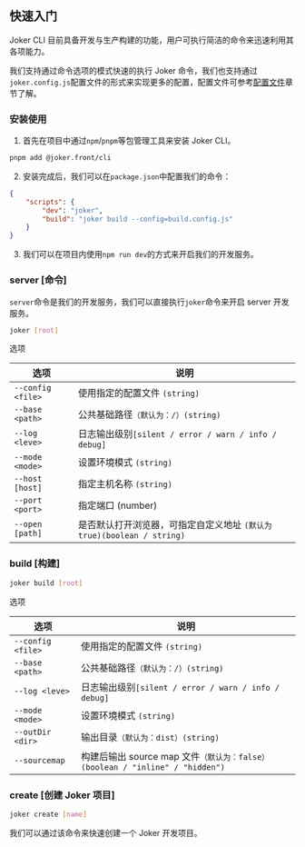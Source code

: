 ## 快速入门

Joker CLI 目前具备开发与生产构建的功能，用户可执行简洁的命令来迅速利用其各项能力。

我们支持通过命令选项的模式快速的执行 Joker 命令，我们也支持通过`joker.config.js`配置文件的形式来实现更多的配置，配置文件可参考[配置文件](/cli/setting-public)章节了解。

### 安装使用

1. 首先在项目中通过`npm`/`pnpm`等包管理工具来安装 Joker CLI。

```bash
pnpm add @joker.front/cli
```

2. 安装完成后，我们可以在`package.json`中配置我们的命令：

```json
{
    "scripts": {
        "dev": "joker",
        "build": "joker build --config=build.config.js"
    }
}
```

3. 我们可以在项目内使用`npm run dev`的方式来开启我们的开发服务。

### server [命令]

`server`命令是我们的开发服务，我们可以直接执行`joker`命令来开启 server 开发服务。

```bash
joker [root]
```

选项

| 选项              | 说明                                                                   |
| ----------------- | ---------------------------------------------------------------------- |
| `--config <file>` | 使用指定的配置文件 `(string)`                                          |
| `--base <path>`   | 公共基础路径`（默认为：/）(string)`                                    |
| `--log <leve>`    | 日志输出级别`[silent / error / warn / info / debug]`                   |
| `--mode <mode>`   | 设置环境模式 `(string)`                                                |
| `--host [host]`   | 指定主机名称 `(string)`                                                |
| `--port <port>`   | 指定端口 (number)                                                      |
| `--open [path]`   | 是否默认打开浏览器，可指定自定义地址 `(默认为 true)(boolean / string)` |

### build [构建]

```bash
joker build [root]
```

选项

| 选项              | 说明                                                                         |
| ----------------- | ---------------------------------------------------------------------------- |
| `--config <file>` | 使用指定的配置文件 `(string)`                                                |
| `--base <path>`   | 公共基础路径`（默认为：/）(string)`                                          |
| `--log <leve>`    | 日志输出级别`[silent / error / warn / info / debug]`                         |
| `--mode <mode>`   | 设置环境模式 `(string)`                                                      |
| `--outDir <dir>`  | 输出目录`（默认为：dist）(string)`                                           |
| `--sourcemap`     | 构建后输出 source map 文件`（默认为：false）(boolean / "inline" / "hidden")` |

### create [创建 Joker 项目]

```bash
joker create [name]
```

我们可以通过该命令来快速创建一个 Joker 开发项目。
